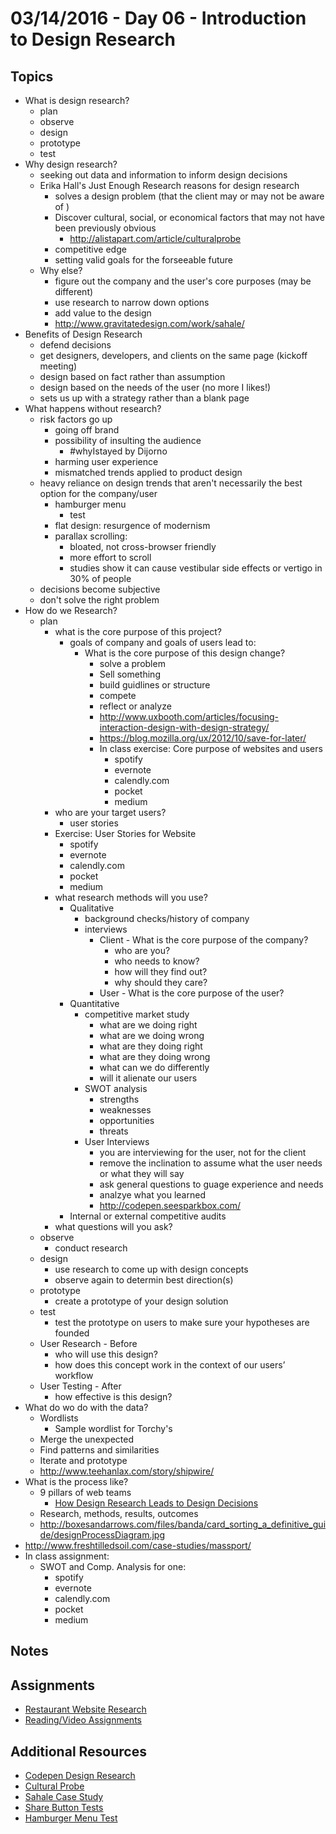# 03/14/2016 - Day 06 - Introduction to Design Research

## Topics
- What is design research?
    + plan
    + observe
    + design
    + prototype
    + test
- Why design research?
    + seeking out data and information to inform design decisions
    + Erika Hall's Just Enough Research reasons for design research
        * solves a design problem (that the client may or may not be aware of )
        * Discover cultural, social, or economical factors that may not have been previously obvious
            - http://alistapart.com/article/culturalprobe
        * competitive edge
        * setting valid goals for the forseeable future
    + Why else?
        * figure out the company and the user's core purposes (may be different)
        * use research to narrow down options
        * add value to the design
        * http://www.gravitatedesign.com/work/sahale/
- Benefits of Design Research 
    + defend decisions
    + get designers, developers, and clients on the same page (kickoff meeting)
    + design based on fact rather than assumption 
    + design based on the needs of the user (no more I likes!)
    + sets us up with a strategy rather than a blank page
- What happens without research?
    + risk factors go up
        * going off brand
        * possibility of insulting the audience
            - #whyIstayed by Dijorno
        * harming user experience
        * mismatched trends applied to product design
    + heavy reliance on design trends that aren't necessarily the best option for the company/user
        * hamburger menu
            - test
        * flat design: resurgence of modernism
        * parallax scrolling:
            - bloated, not cross-browser friendly
            - more effort to scroll
            - studies show it can cause vestibular side effects or vertigo in 30% of people
    + decisions become subjective
    + don't solve the right problem
- How do we Research?
    + plan
        * what is the core purpose of this project?
            - goals of company and goals of users lead to:
                + What is the core purpose of this design change?
                    * solve a problem
                    * Sell something
                    * build guidlines or structure
                    * compete
                    * reflect or analyze
                    * http://www.uxbooth.com/articles/focusing-interaction-design-with-design-strategy/
                    * https://blog.mozilla.org/ux/2012/10/save-for-later/
                    * In class exercise: Core purpose of websites and users
                        - spotify
                        - evernote
                        - calendly.com
                        - pocket
                        - medium
        * who are your target users?
            - user stories
        *   Exercise: User Stories for Website      
            - spotify
            - evernote
            - calendly.com
            - pocket
            - medium
        * what research methods will you use?
            - Qualitative
                + background checks/history of company
                + interviews
                    * Client - What is the core purpose of the company?
                        - who are you?
                        - who needs to know?
                        - how will they find out?
                        - why should they care?
                    * User - What is the core purpose of the user?
            - Quantitative
                + competitive market study
                    * what are we doing right
                    * what are we doing wrong
                    * what are they doing right
                    * what are they doing wrong
                    * what can we do differently
                    * will it alienate our users
                + SWOT analysis
                    * strengths 
                    * weaknesses
                    * opportunities
                    * threats
                + User Interviews
                    * you are interviewing for the user, not for the client
                    * remove the inclination to assume what the user needs or what they will say
                    * ask general questions to guage experience and needs
                    * analzye what you learned
                    * http://codepen.seesparkbox.com/
            - Internal or external competitive audits    
        * what questions will you ask?
    + observe
        * conduct research
    + design
        * use research to come up with design concepts
        * observe again to determin best direction(s)
    + prototype
        * create a prototype of your design solution
    + test
        * test the prototype on users to make sure your hypotheses are founded
    + User Research - Before
        * who will use this design?
        * how does this concept work in the context of our users’ workflow
    + User Testing - After
        * how effective is this design?
- What do wo do with the data?
    + Wordlists
        * Sample wordlist for Torchy's
    + Merge the unexpected
    + Find patterns and similarities
    + Iterate and prototype
    + http://www.teehanlax.com/story/shipwire/
- What is the process like?
    + 9 pillars of web teams
        - [How Design Research Leads to Design Decisions](https://speakerdeck.com/samkap/design-research-and-decision-making-slides-from-aggregate-conference-2014)
    + Research, methods, results, outcomes
    + http://boxesandarrows.com/files/banda/card_sorting_a_definitive_guide/designProcessDiagram.jpg
- http://www.freshtilledsoil.com/case-studies/massport/
- In class assignment:
    + SWOT and Comp. Analysis for one:
        + spotify
        * evernote
        * calendly.com
        * pocket
        * medium

## Notes

## Assignments
- [Restaurant Website Research](https://online.theironyard.com/library/paths/143/units/524/assignments/874)
- [Reading/Video Assignments](https://online.theironyard.com/library/paths/143/units/524/assignments/876)

## Additional Resources
- [Codepen Design Research](http://codepen.seesparkbox.com/)
- [Cultural Probe](http://alistapart.com/article/culturalprobe)
- [Sahale Case Study](http://www.gravitatedesign.com/work/sahale/)
- [Share Button Tests](http://exisweb.net/truth-about-share-buttons)
- [Hamburger Menu Test](http://exisweb.net/menu-eats-hamburger)

